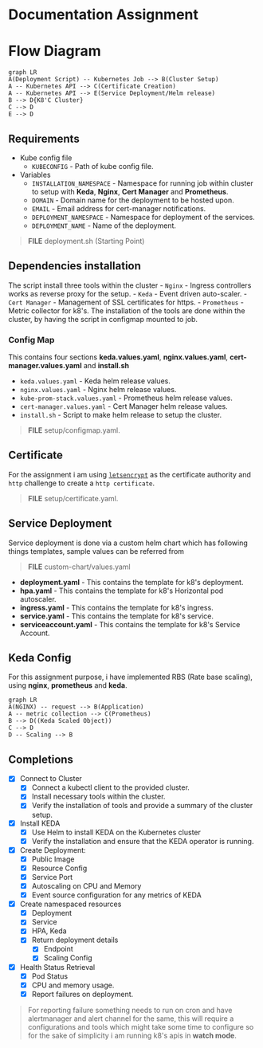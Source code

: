 # Documentation Assignment

# Flow Diagram
```mermaid
graph LR
A(Deployment Script) -- Kubernetes Job --> B(Cluster Setup)
A -- Kubernetes API --> C(Certificate Creation)
A -- Kubernetes API --> E(Service Deployment/Helm release)
B --> D{K8'C Cluster}
C --> D
E --> D
```

## Requirements
- Kube config file
	- `KUBECONFIG` - Path of kube config file.
- Variables
	- `INSTALLATION_NAMESPACE` - Namespace for running job within cluster to setup with **Keda**, **Nginx**,  **Cert Manager** and **Prometheus**.
	- `DOMAIN` - Domain name for the deployment to be hosted upon.
	- `EMAIL` - Email address for cert-manager notifications.
	- `DEPLOYMENT_NAMESPACE` - Namespace for deployment of the services.
	- `DEPLOYMENT_NAME` - Name of the deployment.

> **FILE** deployment.sh (Starting Point)

## Dependencies installation
The script install three tools within the cluster
	- `Nginx` - Ingress controllers works as reverse proxy for the setup.
	- `Keda` - Event driven auto-scaler.
	- `Cert Manager` - Management of SSL certificates for https. 
	- `Prometheus` - Metric collector for k8's.
The installation of the tools are done within the cluster, by having the script in configmap mounted to job.

### Config Map
This contains four sections **keda.values.yaml**, **nginx.values.yaml**, **cert-manager.values.yaml** and **install.sh**
- `keda.values.yaml` - Keda helm release values.
- `nginx.values.yaml` - Nginx helm release values.
- `kube-prom-stack.values.yaml` - Prometheus helm release values.
- `cert-manager.values.yaml` - Cert Manager helm release values.
- `install.sh` - Script to make helm release to setup the cluster.

> **FILE**  setup/configmap.yaml.


## Certificate 
For the assignment i am using [`letsencrypt`](https://letsencrypt.org/) as the certificate authority and `http` challenge to create a `http certificate`.
> **FILE**  setup/certificate.yaml.

## Service Deployment
Service deployment is done via a custom helm chart which has following things templates, sample values can be referred from 
> **FILE** custom-chart/values.yaml
- **deployment.yaml** - This contains the template for k8's deployment.
-  **hpa.yaml** - This contains the template for k8's Horizontal pod autoscaler.
- **ingress.yaml** - This contains the template for k8's ingress.
- **service.yaml** - This contains the template for k8's service.
- **serviceaccount.yaml** - This contains the template for k8's Service Account.

## Keda Config
For this assignment purpose, i have implemented RBS (Rate base scaling), using **nginx**, **prometheus** and **keda**. 
```mermaid
graph LR
A(NGINX) -- request --> B(Application)
A -- metric collection --> C(Prometheus)
B --> D((Keda Scaled Object))
C --> D
D -- Scaling --> B
```


## Completions
- [x] Connect to Cluster 
	- [x] Connect a kubectl client to the provided cluster.
	- [x] Install necessary tools within the cluster.
	- [x] Verify the installation of tools and provide a summary of the cluster setup.
- [x] Install KEDA
	- [x] Use Helm to install KEDA on the Kubernetes cluster
	- [x] Verify the installation and ensure that the KEDA operator is running.
- [x] Create Deployment:
	- [x] Public Image
	- [x] Resource Config
	- [x] Service Port
	- [x] Autoscaling on CPU and Memory
	- [x] Event source configuration for any metrics of KEDA
- [x] Create namespaced resources
	- [x] Deployment
	- [x] Service
	- [x] HPA, Keda
	- [x] Return deployment details
		- [x] Endpoint
		- [x] Scaling Config
- [x] Health Status Retrieval
	- [x] Pod Status
	- [x] CPU and memory usage.
	- [x] Report failures on deployment.
>For reporting failure something needs to run on cron and have alertmanager and alert channel for the same, this will require a configurations and tools which might take some time to configure so for the sake of simplicity i am running k8's apis in **watch mode**.